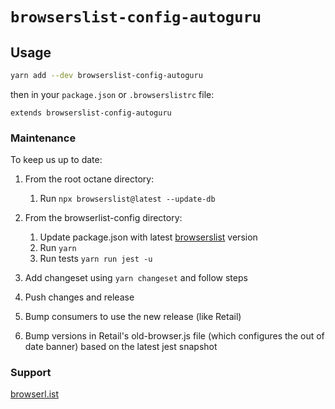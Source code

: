 # `browserslist-config-autoguru`

## Usage

```sh
yarn add --dev browserslist-config-autoguru
```

then in your `package.json` or `.browserslistrc` file:

```
extends browserslist-config-autoguru
```

### Maintenance

To keep us up to date:

1. From the root octane directory:
    1. Run `npx browserslist@latest --update-db`
1. From the browserlist-config directory:
    1. Update package.json with latest
       [browserslist](https://www.npmjs.com/package/browserslist) version
    1. Run `yarn`
    1. Run tests `yarn run jest -u`

1. Add changeset using `yarn changeset` and follow steps
1. Push changes and release
1. Bump consumers to use the new release (like Retail)
1. Bump versions in Retail's old-browser.js file (which configures the out of
   date banner) based on the latest jest snapshot

### Support

[browserl.ist](https://browserl.ist/?q=%3E%200.50%25%20in%20au,%20last%202%20chrome%20versions,%20not%20chrome%20%3C%2069,%20last%202%20firefox%20versions,%20last%204%20opera%20versions,%20edge%20%3E=%2017,%20safari%20%3E=%2011,%20not%20ios_saf%20%3C%2011,%20samsung%20%3E=%206,%20not%20samsung%20%3C=%204,%20and_chr%20%3E%2056,%20and_ff%20%3E=%2064,%20not%20ie%2011,%20not%20op_mini%20all,%20not%20dead)

